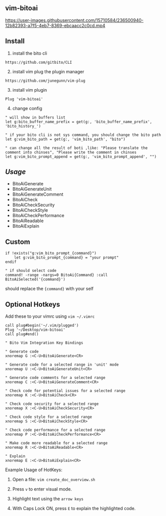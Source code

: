 vim-bitoai
----

https://user-images.githubusercontent.com/15710584/236500940-12b82393-a7f5-4eb7-8369-ebcaacc2c0cd.mp4

## Install

1. install the bito cli

`https://github.com/gitbito/CLI`

2. install vim plug the plugin manager

`https://github.com/junegunn/vim-plug`

3. install vim plugin

```
Plug 'vim-bitoai'
```

4. change config

```
" will show in buffers list
let g:bito_buffer_name_prefix = get(g:, 'bito_buffer_name_prefix', 'bito_history_')

" if your bito cli is not sys command, you should change the bito path
let g:vim_bito_path = get(g:, 'vim_bito_path', "bito")

" can change all the result of boti ,like: "Please translate the comment into chinses", "Please write the comment in chinses
let g:vim_bito_prompt_append = get(g:, 'vim_bito_prompt_append', "")
```



## *Usage*

- BitoAiGenerate
- BitoAiGenerateUnit
- BitoAiGenerateComment
- BitoAiCheck
- BitoAiCheckSecurity
- BitoAiCheckStyle
- BitoAiCheckPerformance
- BitoAiReadable
- BitoAiExplain



## Custom

```
if !exists("g:vim_bito_prompt_{command}")
    let g:vim_bito_prompt_{command} = "your prompt"
endif

" if should select code
command! -range -nargs=0 BitoAi{Command} :call BitoAiSelected('{command}')
```
should replace the `{command}` with your self

## Optional Hotkeys 
Add these to your vimrc using 
`vim ~/.vimrc`

```
call plug#begin('~/.vim/plugged')
Plug '~/Desktop/vim-bitoai'
call plug#end()

" Bito Vim Integration Key Bindings

" Generate code
xnoremap G :<C-U>BitoAiGenerate<CR>

" Generate code for a selected range in 'unit' mode
xnoremap U :<C-U>BitoAiGenerateUnit<CR>

" Generate code comments for a selected range
xnoremap C :<C-U>BitoAiGenerateComment<CR>

" Check code for potential issues for a selected range
xnoremap K :<C-U>BitoAiCheck<CR>

" Check code security for a selected range
xnoremap X :<C-U>BitoAiCheckSecurity<CR>

" Check code style for a selected range
xnoremap S :<C-U>BitoAiCheckStyle<CR>

" Check code performance for a selected range
xnoremap P :<C-U>BitoAiCheckPerformance<CR>

" Make code more readable for a selected range
xnoremap R :<C-U>BitoAiReadable<CR>

" Explain
xnoremap E :<C-U>BitoAiExplain<CR>
```

Example Usage of HotKeys:

1. Open a file: `vim create_doc_overview.sh`

2. Press `v` to enter visual mode.

3. Highlight text using the `arrow keys`

4. With Caps Lock ON, press `E` to explain the highlighted code.
